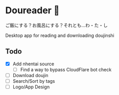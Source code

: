 # Doureader :underage:

ご飯にする？お風呂にする？それとも…わ・た・し

Desktop app for reading and downloading doujinshi

## Todo

- [x] Add nhentai source
  - [ ] Find a way to bypass CloudFlare bot check
- [ ] Download doujin
- [ ] Search/Sort by tags
- [ ] Logo/App Design
